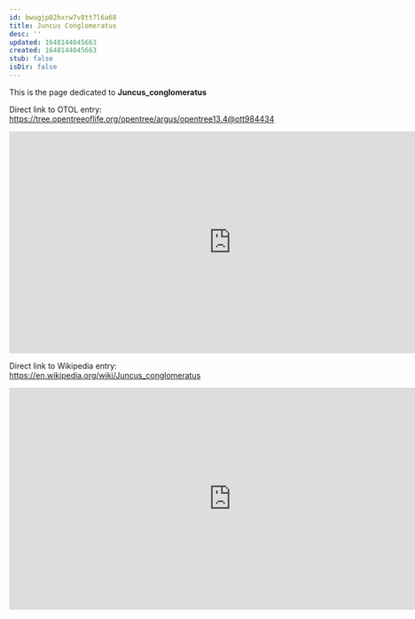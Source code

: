 ```yaml
---
id: bwugjp02hxrw7v8tt7l6a68
title: Juncus Conglomeratus
desc: ''
updated: 1648144045663
created: 1648144045663
stub: false
isDir: false
---
```

This is the page dedicated to **Juncus_conglomeratus**


Direct link to OTOL entry: https://tree.opentreeoflife.org/opentree/argus/opentree13.4@ott984434



<html>
    <body>
    <iframe src="https://tree.opentreeoflife.org/opentree/argus/opentree13.4@ott984434"
    width="800" height="400" frameborder="0" allowfullscreen> </iframe>
    </body>
</html>
    


Direct link to Wikipedia entry: https://en.wikipedia.org/wiki/Juncus_conglomeratus



<html>
    <body>
    <iframe src="https://en.wikipedia.org/wiki/Juncus_conglomeratus"
    width="800" height="400" frameborder="0" allowfullscreen> </iframe>
    </body>
</html>
    
